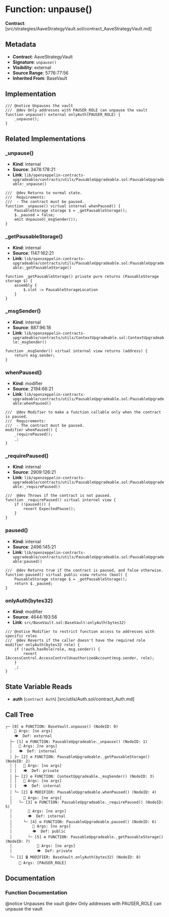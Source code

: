# Function: unpause()

**Contract**: [src/strategies/AaveStrategyVault.sol/contract_AaveStrategyVault.md]

## Metadata

- **Contract**: AaveStrategyVault
- **Signature**: `unpause()`
- **Visibility**: external
- **Source Range**: 5776:77:56
- **Inherited From**: BaseVault

## Implementation

```solidity
/// @notice Unpauses the vault
///  @dev Only addresses with PAUSER_ROLE can unpause the vault
function unpause() external onlyAuth(PAUSER_ROLE) {
    _unpause();
}
```

## Related Implementations

### _unpause()

- **Kind**: internal
- **Source**: 3478:178:21
- **Link**: `lib/openzeppelin-contracts-upgradeable/contracts/utils/PausableUpgradeable.sol:PausableUpgradeable:_unpause()`

```solidity
///  @dev Returns to normal state.
///  Requirements:
///  - The contract must be paused.
function _unpause() virtual internal whenPaused() {
    PausableStorage storage $ = _getPausableStorage();
    $._paused = false;
    emit Unpaused(_msgSender());
}
```

### _getPausableStorage()

- **Kind**: internal
- **Source**: 1147:162:21
- **Link**: `lib/openzeppelin-contracts-upgradeable/contracts/utils/PausableUpgradeable.sol:PausableUpgradeable:_getPausableStorage()`

```solidity
function _getPausableStorage() private pure returns (PausableStorage storage $) {
    assembly {
        $.slot := PausableStorageLocation
    }
}
```

### _msgSender()

- **Kind**: internal
- **Source**: 887:96:18
- **Link**: `lib/openzeppelin-contracts-upgradeable/contracts/utils/ContextUpgradeable.sol:ContextUpgradeable:_msgSender()`

```solidity
function _msgSender() virtual internal view returns (address) {
    return msg.sender;
}
```

### whenPaused()

- **Kind**: modifier
- **Source**: 2194:66:21
- **Link**: `lib/openzeppelin-contracts-upgradeable/contracts/utils/PausableUpgradeable.sol:PausableUpgradeable:whenPaused()`

```solidity
///  @dev Modifier to make a function callable only when the contract is paused.
///  Requirements:
///  - The contract must be paused.
modifier whenPaused() {
    _requirePaused();
    _;
}
```

### _requirePaused()

- **Kind**: internal
- **Source**: 2909:126:21
- **Link**: `lib/openzeppelin-contracts-upgradeable/contracts/utils/PausableUpgradeable.sol:PausableUpgradeable:_requirePaused()`

```solidity
///  @dev Throws if the contract is not paused.
function _requirePaused() virtual internal view {
    if (!paused()) {
        revert ExpectedPause();
    }
}
```

### paused()

- **Kind**: internal
- **Source**: 2496:145:21
- **Link**: `lib/openzeppelin-contracts-upgradeable/contracts/utils/PausableUpgradeable.sol:PausableUpgradeable:paused()`

```solidity
///  @dev Returns true if the contract is paused, and false otherwise.
function paused() virtual public view returns (bool) {
    PausableStorage storage $ = _getPausableStorage();
    return $._paused;
}
```

### onlyAuth(bytes32)

- **Kind**: modifier
- **Source**: 4644:193:56
- **Link**: `src/BaseVault.sol:BaseVault:onlyAuth(bytes32)`

```solidity
/// @notice Modifier to restrict function access to addresses with specific roles
///  @dev Reverts if the caller doesn't have the required role
modifier onlyAuth(bytes32 role) {
    if (!auth.hasRole(role, msg.sender)) {
        revert IAccessControl.AccessControlUnauthorizedAccount(msg.sender, role);
    }
    _;
}
```

## State Variable Reads

- **auth** (`contract Auth`) [src/utils/Auth.sol/contract_Auth.md]

## Call Tree

```
┌─ [0] ⚙️ FUNCTION: BaseVault.unpause() (NodeID: 0)
    💬 Args: [no args]
    👁️  Def: external
  ├─ [1] ⚙️ FUNCTION: PausableUpgradeable._unpause() (NodeID: 1)
  │   💬 Args: [no args]
  │   👁️  Def: internal
  │ ├─ [2] ⚙️ FUNCTION: PausableUpgradeable._getPausableStorage() (NodeID: 2)
  │ │   💬 Args: [no args]
  │ │   👁️  Def: private
  │ ├─ [2] ⚙️ FUNCTION: ContextUpgradeable._msgSender() (NodeID: 3)
  │ │   💬 Args: [no args]
  │ │   👁️  Def: internal
  │ └─ [2] 🔒 MODIFIER: PausableUpgradeable.whenPaused() (NodeID: 4)
  │     💬 Args: [no args]
  │   └─ [3] ⚙️ FUNCTION: PausableUpgradeable._requirePaused() (NodeID: 5)
  │       💬 Args: [no args]
  │       👁️  Def: internal
  │     └─ [4] ⚙️ FUNCTION: PausableUpgradeable.paused() (NodeID: 6)
  │         💬 Args: [no args]
  │         👁️  Def: public
  │       └─ [5] ⚙️ FUNCTION: PausableUpgradeable._getPausableStorage() (NodeID: 7)
  │           💬 Args: [no args]
  │           👁️  Def: private
  └─ [1] 🔒 MODIFIER: BaseVault.onlyAuth(bytes32) (NodeID: 8)
      💬 Args: [PAUSER_ROLE]
```

## Documentation

### Function Documentation

@notice Unpauses the vault
 @dev Only addresses with PAUSER_ROLE can unpause the vault
